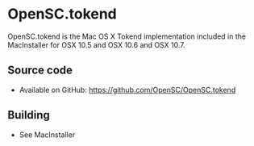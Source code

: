 # OpenSC.tokend

OpenSC.tokend is the Mac OS X Tokend implementation included in the MacInstaller for OSX 10.5 and OSX 10.6 and OSX 10.7.

## Source code

* Available on GitHub: <https://github.com/OpenSC/OpenSC.tokend>

## Building

* See MacInstaller
